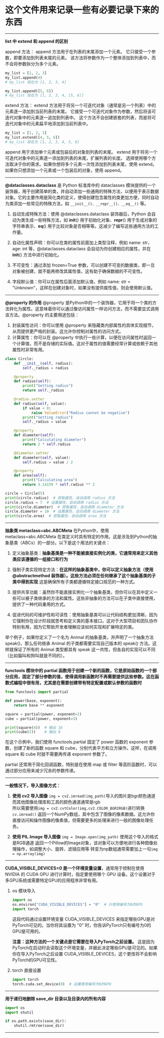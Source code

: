 # 这个文件用来记录一些有必要记录下来的东西


***
**list 中 extend 和 append 的区别**

append 方法：
append 方法用于在列表的末尾添加一个元素。
它只接受一个参数，即要添加到列表末尾的元素。
该方法将参数作为一个整体添加到列表中，而不会将参数拆分为多个元素。
```python
my_list = [1, 2, 3]
my_list.append(4)
# my_list 现在为 [1, 2, 3, 4]

my_list.append([5, 6])
# my_list 现在为 [1, 2, 3, 4, [5, 6]]
```
extend 方法：
extend 方法用于将另一个可迭代对象（通常是另一个列表）中的元素逐一添加到当前列表的末尾。
它接受一个可迭代对象作为参数，然后将该可迭代对象中的元素逐一追加到列表中。
这个方法不会创建嵌套的列表，而是将可迭代对象中的元素扁平地添加到当前列表中。

```python
my_list = [1, 2, 3]
my_list.extend([4, 5, 6])
# my_list 现在为 [1, 2, 3, 4, 5, 6]
```

append 用于添加单个元素或包装后的对象到列表的末尾。
extend 用于将另一个可迭代对象中的元素逐一添加到列表的末尾，扩展列表的长度。
选择使用哪个方法取决于你的需求。如果你想将多个元素一次性添加到列表末尾，使用 extend。如果你只想添加一个元素或一个包装后的对象，使用 append。


***
**@dataclasses.dataclass**
是 Python 标准库中的 dataclasses 模块提供的一个装饰器，用于创建简单的类，并自动添加一些通用的特殊方法，以便用于表示数据对象。它的主要作用是简化类的定义，使得创建包含属性的类更加方便，同时自动为类添加一些常见的特殊方法，如 `__init__()、__repr__()、__eq__()` 等。


1. 自动生成特殊方法：使用 @dataclasses.dataclass 装饰器后，Python 会自动为类生成一些特殊方法，如 __init__() 用于初始化对象、__repr__() 用于生成对象的字符串表示、__eq__() 用于比较对象是否相等等。这减少了编写这些通用方法的工作量。

2. 自动化属性声明：你可以在类的属性前面加上类型注释，例如 name: str，age: int 等，@dataclasses.dataclass 会自动为你创建相应的属性，并在 __init__() 方法中进行初始化。

3. 不可变性：通过添加 frozen=True 参数，可以创建不可变的数据类，即一旦对象被创建，就不能再修改其属性值，这有助于确保数据的不可变性。

4. 字段默认值：你可以在属性后面添加默认值，例如 name: str = "Unknown"，这样在创建对象时，如果没有提供属性值，则会使用默认值。


***
**@property 的作用**
@property 是Python中的一个装饰器，它用于将一个类的方法转化为属性。这意味着你可以通过像访问属性一样访问方法，而不需要显式调用该方法。@property 的主要用途包括：
1. 封装属性访问：你可以使用 @property 来隐藏类内部属性的具体实现细节，从而提供更严格的封装。这允许你控制对属性的访问方式。
2. 计算属性：你可以在 @property 中执行一些计算，以便在访问属性时返回一个计算值，而不是存储的实际值。这对于属性的值需要经常计算或依赖于其他属性时非常有用。

```python
class Circle:
    def __init__(self, radius):
        self._radius = radius

    @property
    def radius(self):
        print("Getting radius")
        return self._radius

    @radius.setter
    def radius(self, value):
        if value < 0:
            raise ValueError("Radius cannot be negative")
        print("Setting radius")
        self._radius = value

    @property
    def diameter(self):
        print("Calculating diameter")
        return 2 * self.radius

    @diameter.setter
    def diameter(self, value):
        self.radius = value / 2

    @property
    def area(self):
        print("Calculating area")
        return 3.14159 * self.radius ** 2

circle = Circle(5)
print(circle.radius)  # 获取属性，自动调用 radius 方法
circle.radius = 7  # 设置属性，自动调用 radius 方法
print(circle.diameter)  # 获取属性，自动调用 diameter 方法
circle.diameter = 10  # 设置属性，自动调用 diameter 方法
print(circle.area)  # 获取属性，自动调用 area 方法

```

***
**抽象类 metaclass=abc.ABCMeta**
在Python中，使用 metaclass=abc.ABCMeta 在类定义时具有特定的作用。这是涉及到Python的抽象基类（ABCs）的一部分。以下是这个用法的关键点：

1. 定义抽象基类：**抽象基类是一种不能被直接实例化的类，它通常用来定义其他类应该遵循的一组接口和行为**

2. 强制子类实现特定方法：**在这样的抽象基类中，你可以定义抽象方法（使用 @abstractmethod 装饰器）。这些方法必须在任何继承了这个抽象基类的子类中得到实现** 这是确保所有子类都遵循特定接口规范的一种方式。

3. 提供共享功能：虽然你不能直接实例化一个抽象基类，但你可以在其中定义一些可以被子类继承的方法和属性。这些非抽象的方法可以在子类中直接使用，提供了一种代码重用的方式。

4. 促进代码的可维护性和可读性：使用抽象基类可以让代码结构更加清晰，因为它强制你在设计阶段就思考和定义类的基本接口。这对于大型项目和团队协作特别有用，因为它帮助开发者理解应该如何实现和扩展特定的类。

举个例子，如果你定义了一个名为 Animal 的抽象基类，并声明了一个抽象方法 speak()，那么任何继承 Animal 的子类都需要实现自己版本的 speak() 方法。这样就保证了所有的 Animal 类型都具有 speak 这一共性，但各自的实现可以不同（比如猫叫和狗叫就是不同的）。


***
**functools 模块中的 partial 函数用于创建一个新的函数，它是原始函数的一个部分应用，固定了部分参数的值，使得调用新函数时不再需要提供这些参数。这在函数式编程中很有用，尤其是在需要创建带有特定配置或默认参数的函数时**

```python
from functools import partial

def power(base, exponent):
    return base ** exponent

square = partial(power, exponent=2)
cube = partial(power, exponent=3)

print(square(4))  # 输出 16
print(cube(2))    # 输出 8
```
在这个示例中，我们使用 functools.partial 固定了 power 函数的 exponent 参数，创建了新的函数 square 和 cube，分别代表平方和立方操作。这样，在调用 square 和 cube 时就不需要再传递 exponent 参数了。

partial 还常用于简化回调函数，特别是在使用 map 或 filter 等高阶函数时，可以通过部分应用来减少冗余的参数传递。

***
**一般情况下，导入图像方式：**

1. **使用 cv2 导入图像**
`img = cv2.imread(img_path)`导入的图片是bgr颜色通道  
而其他图像处理库和工具的颜色通道通常是rgb  
所以需要使用`img = cv2.cvtColor(img,cv2.COLOR_BGR2RGB)`进行转换
`cv.imread()` 返回一个NumPy数组，其中包含了图像的像素数据。这允许你直接访问和操作图像的像素值，但需要更多的处理来进行一般的图像处理任务。



2. **使用 PIL.Image 导入图像**
`img = Image.open(img_path)`
使用这个导入的格式是RGB通道
返回一个Pillow的Image对象，该对象可以方便地进行各种图像处理操作，如调整大小、旋转、滤镜应用等
转变为np数组通常需要加上一句`img = np.array(img)`



***

**CUDA_VISIBLE_DEVICES=0 是一个环境变量设置**，通常用于控制在使用 NVIDIA 的 CUDA GPU 进行计算时，指定要使用哪个 GPU 设备。这个设置对于多GPU系统或需要特定GPU的应用程序非常有用。

1. os 模块导入

    ```python
    import os
    os.environ["CUDA_VISIBLE_DEVICES"] = "0"  # 只使用编号为0的GPU
    import torch
    ```
    这段代码通过设置环境变量 CUDA_VISIBLE_DEVICES 来指定哪些GPU是对PyTorch可见的。当你将其设置为 "0" 时，你告诉PyTorch只有编号为0的GPU是可用的。

    **注意：这种方法的一个关键点是它需要在导入PyTorch之前设置。**
    这是因为PyTorch在启动时会读取这个环境变量，并据此决定哪些GPU是可见的。如果你在导入PyTorch之后设置 CUDA_VISIBLE_DEVICES，这个更改将不会影响PyTorch的GPU可见性。


2. torch 直接设置
    ```python
    import torch
    torch.cuda.set_device(0)  # 设置使用编号为0的GPU
    ```

***

**用于递归地删除 save_dir 目录以及目录内的所有内容**
```python
import os
import shutil

if os.path.exists(save_dir):
    shutil.rmtree(save_dir)
```
***
